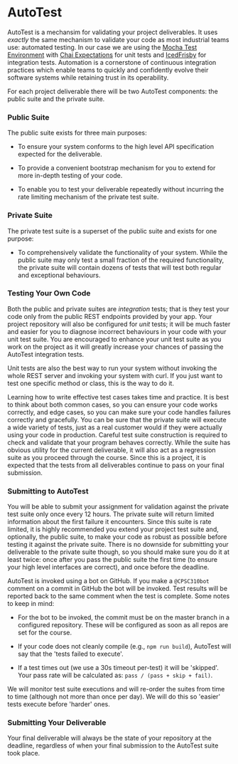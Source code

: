 # AutoTest

AutoTest is a mechansim for validating your project deliverables. It uses _exactly_ the same mechanism to validate your code as most industrial teams use: automated testing. In our case we are using the [Mocha Test Environment](https://mochajs.org/) with [Chai Expectations](http://chaijs.com/api/bdd/) for unit tests and [IcedFrisby](https://www.npmjs.com/package/icedfrisby) for integration tests. Automation is a cornerstone of continuous integration practices which enable teams to quickly and confidently evolve their software systems while retaining trust in its operability.

For each project deliverable there will be two AutoTest components: the public suite and the private suite. 

### Public Suite

The public suite exists for three main purposes: 

* To ensure your system conforms to the high level API specification expected for the deliverable.

* To provide a convenient bootstrap mechanism for you to extend for more in-depth testing of your code.

* To enable you to test your deliverable repeatedly without incurring the rate limiting mechanism of the private test suite.

### Private Suite

The private test suite is a superset of the public suite and exists for one purpose:

* To comprehensively validate the functionality of your system. While the public suite may only test a small fraction of the required functionality, the private suite will contain dozens of tests that will test both regular and exceptional behaviours.

### Testing Your Own Code

Both the public and private suites are *integration* tests; that is they test your code only from the public REST endpoints provided by your app. Your project repository will also be configured for *unit* tests; it will be much faster and easier for you to diagnose incorrect behaviours in your code with your unit test suite. You are encouraged to enhance your unit test suite as you work on the project as it will greatly increase your chances of passing the AutoTest integration tests.

Unit tests are also the best way to run your system without invoking the whole REST server and invoking your system with curl. If you just want to test one specific method or class, this is the way to do it.

Learning how to write effective test cases takes time and practice. It is best to think about both common cases, so you can ensure your code works correctly, and edge cases, so you can make sure your code handles failures correctly and gracefully. You can be sure that the private suite will execute a wide variety of tests, just as a real customer would if they were actually using your code in production. Careful test suite construction is required to check and validate that your program behaves correctly. While the suite has obvious utility for the current deliverable, it will also act as a regression suite as you proceed through the course. Since this is a project, it is expected that the tests from all deliverables continue to pass on your final submission.

### Submitting to AutoTest

You will be able to submit your assignment for validation against the private test suite only once every 12 hours. The private suite will return limited information about the first failure it encounters. Since this suite is rate limited, it is highly recommended you extend your project test suite and, optionally, the public suite, to make your code as robust as possible before testing it against the private suite. There is no downside for submitting your deliverable to the private suite though, so you should make sure you do it at least twice: once after you pass the public suite the first time (to ensure your high level interfaces are correct), and once before the deadline.

AutoTest is invoked using a bot on GitHub. If you make a ```@CPSC310bot``` comment on a commit in GitHub the bot will be invoked. Test results will be reported back to the same comment when the test is complete. Some notes to keep in mind:

* For the bot to be invoked, the commit must be on the master branch in a configured repository. These will be configured as soon as all repos are set for the course.

* If your code does not cleanly compile (e.g., ```npm run build```), AutoTest will say that the 'tests failed to execute'.

* If a test times out (we use a 30s timeout per-test) it will be 'skipped'. Your pass rate will be calculated as: ```pass / (pass + skip + fail)```. 

We will monitor test suite executions and will re-order the suites from time to time (although not more than once per day). We will do this so 'easier' tests execute before 'harder' ones. 

### Submitting Your Deliverable

Your final deliverable will always be the state of your repository at the deadline, regardless of when your final submission to the AutoTest suite took place.

